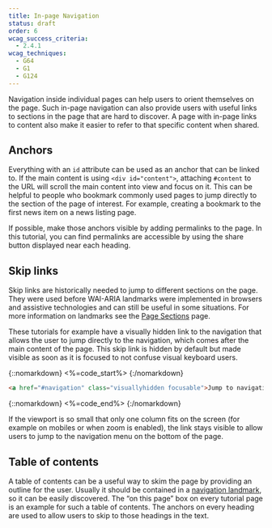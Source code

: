 ```yaml
---
title: In-page Navigation
status: draft
order: 6
wcag_success_criteria:
  - 2.4.1
wcag_techniques:
  - G64
  - G1
  - G124
---
```


Navigation inside individual pages can help users to orient themselves on the page. Such in-page navigation can also provide users with useful links to sections in the page that are hard to discover. A page with in-page links to content also make it easier to refer to that specific content when shared.

## Anchors

Everything with an `id` attribute can be used as an anchor that can be linked to. If the main content is using `<div id="content">`, attaching `#content` to the URL will scroll the main content into view and focus on it. This can be helpful to people who bookmark commonly used pages to jump directly to the section of the page of interest. For example, creating a bookmark to the first news item on a news listing page.

If possible, make those anchors visible by adding permalinks to the page. In this tutorial, you can find permalinks are accessible by using the share button displayed near each heading.

## Skip links

Skip links are historically needed to jump to different sections on the page. They were used before WAI-ARIA landmarks were implemented in browsers and assistive technologies and can still be useful in some situations. For more information on landmarks see the [Page Sections](sections.html) page.

These tutorials for example have a visually hidden link to the navigation that allows the user to jump directly to the navigation, which comes after the main content of the page. This skip link is hidden by default but made visible as soon as it is focused to not confuse visual keyboard users.

{::nomarkdown}
<%=code_start%>
{:/nomarkdown}

~~~html
<a href="#navigation" class="visuallyhidden focusable">Jump to navigation</a>
~~~

{::nomarkdown}
<%=code_end%>
{:/nomarkdown}

If the viewport is so small that only one column fits on the screen (for example on mobiles or when zoom is enabled), the link stays visible to allow users to jump to the navigation menu on the bottom of the page.

## Table of contents

A table of contents can be a useful way to skim the page by providing an outline for the user. Usually it should be contained in a [navigation landmark](sections.html#navigation), so it can be easily discovered. The “on this page” box on every tutorial page is an example for such a table of contents. The anchors on every heading are used to allow users to skip to those headings in the text.
